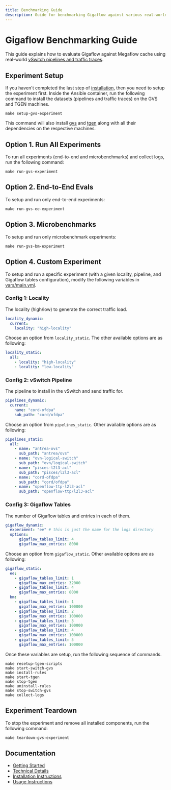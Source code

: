 ```yaml
---
title: Benchmarking Guide
description: Guide for benchmarking Gigaflow against various real-world workloads
---
```


# Gigaflow Benchmarking Guide

This guide explains how to evaluate Gigaflow against Megaflow cache using real-world [vSwitch pipelines and traffic traces](installation.md#workloads).

## Experiment Setup

If you haven't completed the last step of [installation](installation.md#gvs-and-tgen-installation), then you need to setup the experiment first.
Inside the Ansible container, run the following command to install the datasets (pipelines and traffic traces) on the GVS and TGEN machines.

```shell title="Ansible Container"
make setup-gvs-experiment
```

This command will also install [gvs](https://github.com/gigaflow-vswitch/gvs) and [tgen](https://github.com/gigaflow-vswitch/tgen) along with all their dependencies on the respective machines.

<!-- ## Experiment Options -->

## Option 1. Run All Experiments

To run all experiments (end-to-end and microbenchmarks) and collect logs, run the following command:

```shell title="Ansible Container"
make run-gvs-experiment
```

## Option 2. End-to-End Evals

To setup and run only end-to-end experiments:

```shell title="Ansible Container"
make run-gvs-ee-experiment
```

## Option 3. Microbenchmarks
To setup and run only microbenchmark experiments:

```shell title="Ansible Container"
make run-gvs-bm-experiment
```

## Option 4. Custom Experiment

To setup and run a specific experiment (with a given locality, pipeline, and Gigaflow tables configuration), modify the following variables in [vars/main.yml](https://github.com/gigaflow-vswitch/gigaflow-orchestrator/blob/asplos-25/vars/main.yml).

### Config 1: Locality

The locality (high/low) to generate the correct traffic load. 

```yaml title="vars/main.yml" linenums="68"
locality_dynamic:
  current:
    locality: "high-locality"
```

Choose an option from `locality_static`.
The other available options are as following:

```yaml title="vars/main.yml" linenums="72"
locality_static:
  all:
    - locality: "high-locality"
    - locality: "low-locality"
```

### Config 2: vSwitch Pipeline

The pipeline to install in the vSwitch and send traffic for.

```yaml title="vars/main.yml" linenums="77"
pipelines_dynamic: 
  current: 
    name: "cord-ofdpa"
    sub_path: "cord/ofdpa"
```

Choose an option from `pipelines_static`.
Other available options are as following:

```yaml title="vars/main.yml" linenums="82"
pipelines_static:
  all:
    - name: "antrea-ovs"
      sub_path: "antrea/ovs"
    - name: "ovn-logical-switch"
      sub_path: "ovn/logical-switch"
    - name: "pisces-l2l3-acl"
      sub_path: "pisces/l2l3-acl"
    - name: "cord-ofdpa"
      sub_path: "cord/ofdpa"
    - name: "openflow-ttp-l2l3-acl"
      sub_path: "openflow-ttp/l2l3-acl"
```

### Config 3: Gigaflow Tables

The number of Gigaflow tables and entries in each of them.

```yaml title="vars/main.yml" linenums="95"
gigaflow_dynamic:
  experiment: "ee" # this is just the name for the logs directory
  options:
      gigaflow_tables_limit: 4
      gigaflow_max_entries: 8000
```

Choose an option from `gigaflow_static`.
Other available options are as following:

```yaml title="vars/main.yml" linenums="101"
gigaflow_static:
  ee:
    - gigaflow_tables_limit: 1
      gigaflow_max_entries: 32000
    - gigaflow_tables_limit: 4
      gigaflow_max_entries: 8000
  bm:
    - gigaflow_tables_limit: 1
      gigaflow_max_entries: 100000
    - gigaflow_tables_limit: 2
      gigaflow_max_entries: 100000
    - gigaflow_tables_limit: 3
      gigaflow_max_entries: 100000
    - gigaflow_tables_limit: 4
      gigaflow_max_entries: 100000
    - gigaflow_tables_limit: 5
      gigaflow_max_entries: 100000
```

Once these variables are setup, run the following sequence of commands. 

```shell title="Ansible Container"
make resetup-tgen-scripts
make start-switch-gvs 
make install-rules
make start-tgen
make stop-tgen
make uninstall-rules 
make stop-switch-gvs
make collect-logs
```

## Experiment Teardown

To stop the experiment and remove all installed components, run the following command:

```shell title="Ansible Container"
make teardown-gvs-experiment
```

<!-- ## Results

The following table compares the iteration time (**s/it**) for different communication strategies, lower is better:

### Analysis -->

## Documentation

* [Getting Started](getting-started.md)
* [Technical Details](technical-deepdive.md)
* [Installation Instructions](installation.md)
* [Usage Instructions](usage.md)